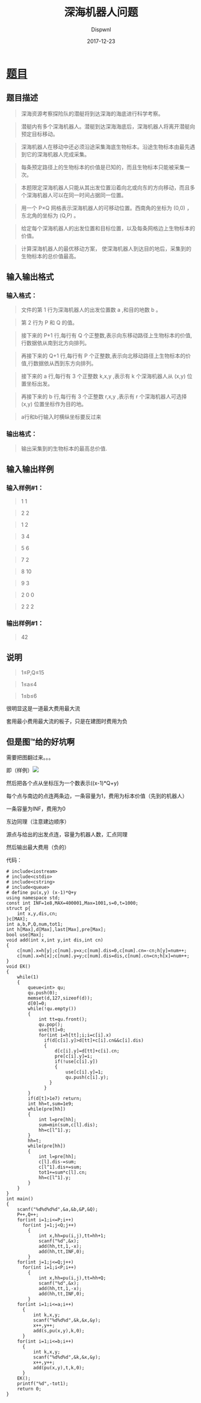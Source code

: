 ﻿---
layout:     post
title:      "深海机器人问题"
date:       2017-12-23
author:     "Dispwnl"
header-img: "img/used/314512.jpg"
catalog: true
tags:
    - 网络流
    - 费用流
---
# [题目](https://www.luogu.org/problemnew/show/P4012)
## 题目描述
>深海资源考察探险队的潜艇将到达深海的海底进行科学考察。

>潜艇内有多个深海机器人。潜艇到达深海海底后，深海机器人将离开潜艇向预定目标移动。

>深海机器人在移动中还必须沿途采集海底生物标本。沿途生物标本由最先遇到它的深海机器人完成采集。

>每条预定路径上的生物标本的价值是已知的，而且生物标本只能被采集一次。

>本题限定深海机器人只能从其出发位置沿着向北或向东的方向移动，而且多个深海机器人可以在同一时间占据同一位置。

>用一个 P×Q 网格表示深海机器人的可移动位置。西南角的坐标为 (0,0) ，东北角的坐标为 (Q,P) 。

>给定每个深海机器人的出发位置和目标位置，以及每条网格边上生物标本的价值。

>计算深海机器人的最优移动方案， 使深海机器人到达目的地后，采集到的生物标本的总价值最高。

## 输入输出格式
### 输入格式：

>文件的第 1 行为深海机器人的出发位置数 a ,和目的地数 b 。

>第 2 行为 P 和 Q 的值。

>接下来的 P+1 行,每行有 Q 个正整数,表示向东移动路径上生物标本的价值,行数据依从南到北方向排列。

>再接下来的 Q+1 行,每行有 P 个正整数,表示向北移动路径上生物标本的价值,行数据依从西到东方向排列。

>接下来的 a 行,每行有 3 个正整数 k,x,y ,表示有 k 个深海机器人从 (x,y) 位置坐标出发。

>再接下来的 b 行,每行有 3 个正整数 r,x,y ,表示有 r 个深海机器人可选择 (x,y) 位置坐标作为目的地。

>a行和b行输入时横纵坐标要反过来

### 输出格式：
>输出采集到的生物标本的最高总价值.

## 输入输出样例
### 输入样例#1： 
>1 1

>2 2

>1 2

>3 4

>5 6

>7 2

>8 10

>9 3

>2 0 0

>2 2 2

### 输出样例#1： 
>42

## 说明
>1≤P,Q≤15

>1≤a≤4

>1≤b≤6

很明显这是一道最大费用最大流

套用最小费用最大流的板子，只是在建图时费用为负

## 但是图™给的好坑啊

需要把图翻过来。。。

即（样例）![](/img/study/shenhai.png) 

然后把各个点从坐标压为一个数表示((x-1)*Q+y)

每个点与南边的点连两条边，一条容量为1，费用为标本价值（先到的机器人）

一条容量为INF，费用为0

东边同理（注意建边顺序）

源点与给出的出发点连，容量为机器人数，汇点同理

然后输出最大费用（负的）

代码：
```
# include<iostream>
# include<cstdio>
# include<cstring>
# include<queue>
# define pu(x,y) (x-1)*Q+y
using namespace std;
const int INF=1e8,MAX=400001,Max=1001,s=0,t=1000;
struct p{
    int x,y,dis,cn;
}c[MAX];
int a,b,P,Q,num,tot1;
int h[Max],d[Max],last[Max],pre[Max];
bool use[Max];
void add(int x,int y,int dis,int cn)
{
    c[num].x=h[y];c[num].y=x;c[num].dis=0,c[num].cn=-cn;h[y]=num++;
    c[num].x=h[x];c[num].y=y;c[num].dis=dis,c[num].cn=cn;h[x]=num++;
}
void EK()
{
    while(1)
    {
        queue<int> qu;
        qu.push(0);
        memset(d,127,sizeof(d));
        d[0]=0;
        while(!qu.empty())
        {
            int tt=qu.front();
            qu.pop();
            use[tt]=0;
            for(int i=h[tt];i;i=c[i].x)
              if(d[c[i].y]>d[tt]+c[i].cn&&c[i].dis)
              {
                  d[c[i].y]=d[tt]+c[i].cn;
                  pre[c[i].y]=i;
                  if(!use[c[i].y])
                  {
                      use[c[i].y]=1;
                      qu.push(c[i].y);
                }
              }
        }
        if(d[t]>1e7) return;
        int hh=t,sum=1e9;
        while(pre[hh])
        {
            int l=pre[hh];
            sum=min(sum,c[l].dis);
            hh=c[l^1].y;
        }
        hh=t;
        while(pre[hh])
        {
            int l=pre[hh];
            c[l].dis-=sum;
            c[l^1].dis+=sum;
            tot1+=sum*c[l].cn;
            hh=c[l^1].y;
        }
    }
}
int main()
{
    scanf("%d%d%d%d",&a,&b,&P,&Q);
    P++,Q++;
    for(int i=1;i<=P;i++)
      for(int j=1;j<Q;j++)
        {
            int x,hh=pu(i,j),tt=hh+1;
            scanf("%d",&x);
            add(hh,tt,1,-x);
            add(hh,tt,INF,0);
        }
    for(int j=1;j<=Q;j++)
      for(int i=1;i<P;i++)
        {
            int x,hh=pu(i,j),tt=hh+Q;
            scanf("%d",&x);
            add(hh,tt,1,-x);
            add(hh,tt,INF,0);
        }
    for(int i=1;i<=a;i++)
      {
          int k,x,y;
          scanf("%d%d%d",&k,&x,&y);
          x++,y++;
          add(s,pu(x,y),k,0);
      }
    for(int i=1;i<=b;i++)
      {
          int k,x,y;
          scanf("%d%d%d",&k,&x,&y);
          x++,y++;
          add(pu(x,y),t,k,0);
      }
    EK();
    printf("%d",-tot1);
    return 0;
}
```
